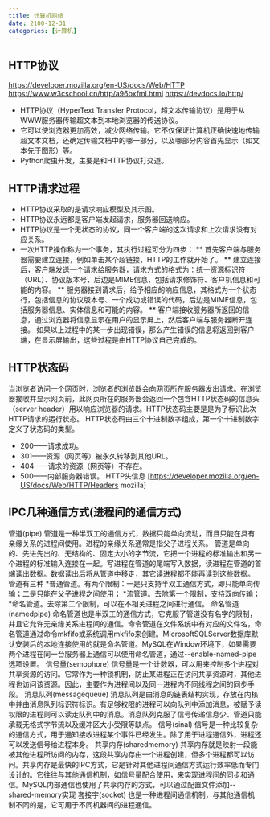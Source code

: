 ```yaml
---
title: 计算机网络
date: 2100-12-31  
categories: [计算机]  
---
```

## HTTP协议
https://developer.mozilla.org/en-US/docs/Web/HTTP 
https://www.w3cschool.cn/http/a96bxfml.html 
https://devdocs.io/http/
* HTTP协议（HyperText Transfer Protocol，超文本传输协议）是用于从WWW服务器传输超文本到本地浏览器的传送协议。
* 它可以使浏览器更加高效，减少网络传输。它不仅保证计算机正确快速地传输超文本文档，还确定传输文档中的哪一部分，以及哪部分内容首先显示（如文本先于图形）等。
* Python爬虫开发，主要是和HTTP协议打交道。 
## HTTP请求过程
* HTTP协议采取的是请求响应模型及其示图。
* HTTP协议永远都是客户端发起请求，服务器回送响应。
* HTTP协议是一个无状态的协议，同一个客户端的这次请求和上次请求没有对应关系。
* 一次HTTP操作称为一个事务，其执行过程可分为四步：
** 首先客户端与服务器需要建立连接，例如单击某个超链接，HTTP的工作就开始了。
** 建立连接后，客户端发送一个请求给服务器，请求方式的格式为：统一资源标识符（URL）、协议版本号，后边是MIME信息，包括请求修饰符、客户机信息和可能的内容。
** 服务器接到请求后，给予相应的响应信息，其格式为一个状态行，包括信息的协议版本号、一个成功或错误的代码，后边是MIME信息，包括服务器信息、实体信息和可能的内容。
** 客户端接收服务器所返回的信息，通过浏览器将信息显示在用户的显示屏上，然后客户端与服务器断开连接。
如果以上过程中的某一步出现错误，那么产生错误的信息将返回到客户端，在显示屏输出，这些过程是由HTTP协议自己完成的。 
## HTTP状态码
当浏览者访问一个网页时，浏览者的浏览器会向网页所在服务器发出请求。在浏览器接收并显示网页前，此网页所在的服务器会返回一个包含HTTP状态码的信息头（server header）用以响应浏览器的请求。HTTP状态码主要是是为了标识此次HTTP请求的运行状态。 
HTTP状态码由三个十进制数字组成，第一个十进制数字定义了状态码的类型。
* 200——请求成功。
* 301——资源（网页等）被永久转移到其他URL。
* 404——请求的资源（网页等）不存在。
* 500——内部服务器错误。
HTTP头信息
[https://developer.mozilla.org/en-US/docs/Web/HTTP/Headers mozilla]

## IPC几种通信方式(进程间的通信方式)
管道(pipe)
管道是一种半双工的通信方式，数据只能单向流动，而且只能在具有亲缘关系的进程间使用。进程的亲缘关系通常是指父子进程关系。
管道是单向的、先进先出的、无结构的、固定大小的字节流，它把一个进程的标准输出和另一个进程的标准输入连接在一起。写进程在管道的尾端写入数据，读进程在管道的首端读出数据。数据读出后将从管道中移走，其它读进程都不能再读到这些数据。
管道有三种
*普通管道。有两个限制：一是只支持半双工通信方式，即只能单向传输；二是只能在父子进程之间使用；
*流管道。去除第一个限制，支持双向传输；
*命名管道。去除第二个限制，可以在不相关进程之间进行通信。
命名管道(namedpipe)
命名管道也是半双工的通信方式，它克服了管道没有名字的限制，并且它允许无亲缘关系进程间的通信。命令管道在文件系统中有对应的文件名，命名管道通过命令mkfifo或系统调用mkfifo来创建。MicrosoftSQLServer数据库默认安装后的本地连接使用的就是命名管道。MySQL在Window环境下，如果需要两个进程在同一台服务器上通信可以使用命名管道，通过--enable-named-pipe选项设置。
信号量(semophore)
信号量是一个计数器，可以用来控制多个进程对共享资源的访问。它常作为一种锁机制，防止某进程正在访问共享资源时，其他进程也访问该资源。因此，主要作为进程间以及同一进程内不同线程之间的同步手段。
消息队列(messagequeue)
消息队列是由消息的链表结构实现，存放在内核中并由消息队列标识符标识。有足够权限的进程可以向队列中添加消息，被赋予读权限的进程则可以读走队列中的消息。消息队列克服了信号传递信息少、管道只能承载无格式字节流以及缓冲区大小受限等缺点。
信号(sinal)
信号是一种比较复杂的通信方式，用于通知接收进程某个事件已经发生。除了用于进程通信外，进程还可以发送信号给进程本身。
共享内存(sharedmemory)
共享内存就是映射一段能被其他进程所访问的内存，这段共享内存由一个进程创建，但多个进程都可以访问。共享内存是最快的IPC方式，它是针对其他进程间通信方式运行效率低而专门设计的。它往往与其他通信机制，如信号量配合使用，来实现进程间的同步和通信。MySQL内部通信也使用了共享内存的方式，可以通过配置文件添加--shared-memory实现
套接字(socket)
也是一种进程间通信机制，与其他通信机制不同的是，它可用于不同机器间的进程通信。